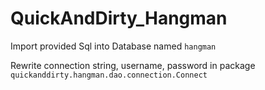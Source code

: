 # QuickAndDirty_Hangman

Import provided Sql into Database named `hangman`

Rewrite connection string, username, password in package `quickanddirty.hangman.dao.connection.Connect`
